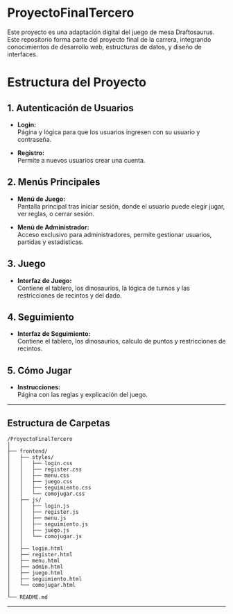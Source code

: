 # ProyectoFinalTercero

Este proyecto es una adaptación digital del juego de mesa Draftosaurus. Este repositorio forma parte del proyecto final de la carrera, integrando conocimientos de desarrollo web, estructuras de datos, y diseño de interfaces.

# Estructura del Proyecto

## 1. Autenticación de Usuarios

- **Login:**  
  Página y lógica para que los usuarios ingresen con su usuario y contraseña.

- **Registro:**  
  Permite a nuevos usuarios crear una cuenta.

## 2. Menús Principales

- **Menú de Juego:**  
  Pantalla principal tras iniciar sesión, donde el usuario puede elegir jugar, ver reglas, o cerrar sesión.

- **Menú de Administrador:**  
  Acceso exclusivo para administradores, permite gestionar usuarios, partidas y estadísticas.

## 3. Juego

- **Interfaz de Juego:**  
  Contiene el tablero, los dinosaurios, la lógica de turnos y las restricciones de recintos y del dado.

## 4. Seguimiento

- **Interfaz de Seguimiento:**  
  Contiene el tablero, los dinosaurios, calculo de puntos y restricciones de recintos.

## 5. Cómo Jugar

- **Instrucciones:**  
  Página con las reglas y explicación del juego.

---

## Estructura de Carpetas

```
/ProyectoFinalTercero
│
├── frontend/
│   ├── styles/
│   │   ├── login.css
│   │   ├── register.css
│   │   ├── menu.css
│   │   ├── juego.css
│   │   ├── seguimiento.css
│   │   └── comojugar.css
│   ├── js/
│   │   ├── login.js
│   │   ├── register.js
│   │   ├── menu.js
│   │   ├── seguimiento.js
│   │   ├── juego.js
│   │   └── comojugar.js
│   │
│   ├── login.html
│   ├── register.html
│   ├── menu.html
│   ├── admin.html
│   ├── juego.html
│   ├── seguimiento.html
│   └── comojugar.html
│
└── README.md
```

---
